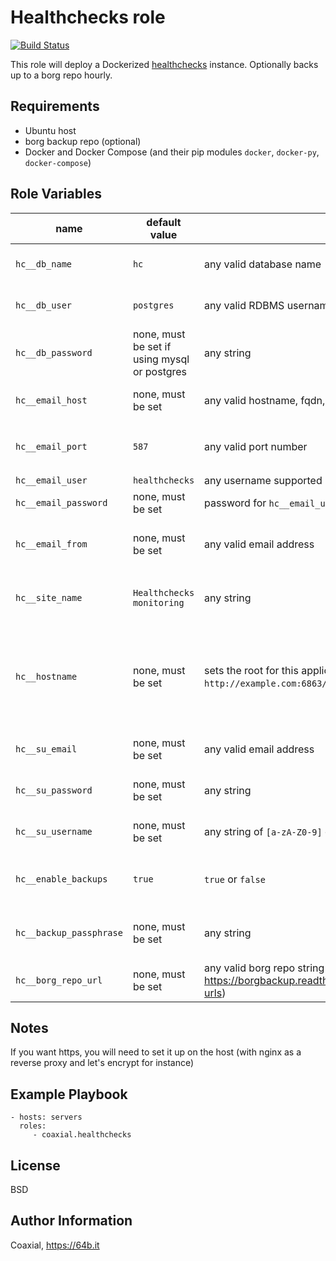 Healthchecks role
=========
[![Build Status](https://travis-ci.org/coaxial/ansible-role-healthchecks.svg?branch=master)](https://travis-ci.org/coaxial/ansible-role-healthchecks)

This role will deploy a Dockerized [healthchecks](https://github.com/healthchecks/healthchecks) instance. Optionally backs up to a borg repo hourly.

Requirements
------------

- Ubuntu host
- borg backup repo (optional)
- Docker and Docker Compose (and their pip modules `docker`, `docker-py`, `docker-compose`)

Role Variables
--------------

name | default value | possible values | purpose | notes
---|---|---|---|---
`hc__db_name` | `hc` | any valid database name | database name in the RDBMS
`hc__db_user` | `postgres` | any valid RDBMS username | username for accessing the database
`hc__db_password` | none, must be set if using mysql or postgres | any string | set database password |
`hc__email_host` | none, must be set | any valid hostname, fqdn, or IP | mail server used to send notifications
`hc__email_port` | `587` | any valid port number | port to connect to the `hc__email_host` server
`hc__email_user` | `healthchecks` | any username supported by the mail server at `hc__email_host`
`hc__email_password` | none, must be set | password for `hc__email_user`@`hc__email_host`
`hc__email_from` | none, must be set | any valid email address | used as the default from address for emails
`hc__site_name` | `Healthchecks monitoring` | any string | used throughout the app to refer to itself
`hc__hostname` | none, must be set | sets the root for this application including the port if not standard (i.e. `http://example.com:6863/` or `https://example.org/`) | this role will only enable http, take a look at my [docker-reverse-proxy role](https://github.com/coaxial/ansible-role-docker-reverse-proxy) if you need https
`hc__su_email` | none, must be set | any valid email address | used to create the first admin user
`hc__su_password` | none, must be set | any string | used to create the first admin user
`hc__su_username` | none, must be set | any string of `[a-zA-Z0-9]` characters | used to create the first admin user
`hc__enable_backups` | `true` | `true` or `false` | enable or disable hourly backups to a borg repo
`hc__backup_passphrase` | none, must be set | any string | password to the borg repo (if backups are enabled)
`hc__borg_repo_url` | none, must be set | any valid borg repo string (cf. https://borgbackup.readthedocs.io/en/stable/usage/general.html#repository-urls)


Notes
------------

If you want https, you will need to set it up on the host (with nginx as a reverse proxy and let's encrypt for instance)

Example Playbook
----------------

    - hosts: servers
      roles:
         - coaxial.healthchecks

License
-------

BSD

Author Information
------------------

Coaxial, https://64b.it
